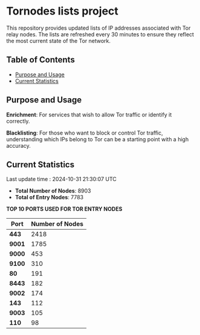 # Tornodes lists project

This repository provides updated lists of IP addresses associated with Tor relay nodes. The lists are refreshed every 30 minutes to ensure they reflect the most current state of the Tor network.

## Table of Contents

- [Purpose and Usage](#purpose-and-usage)
- [Current Statistics](#current-statistics)


## Purpose and Usage

**Enrichment**: For services that wish to allow Tor traffic or identify it correctly.

**Blacklisting**: For those who want to block or control Tor traffic, understanding which IPs belong to Tor can be a starting point with a high accuracy.

## Current Statistics

Last update time : 2024-10-31 21:30:07 UTC

- **Total Number of Nodes**: 8903
- **Total of Entry Nodes**: 7783

**TOP 10 PORTS USED FOR TOR ENTRY NODES**

| **Port** | **Number of Nodes** |
|------|-----------------|
| **443**   | 2418  |
| **9001**   | 1785  |
| **9000**   | 453  |
| **9100**   | 310  |
| **80**   | 191  |
| **8443**   | 182  |
| **9002**   | 174  |
| **143**   | 112  |
| **9003**   | 105  |
| **110**   | 98  |

